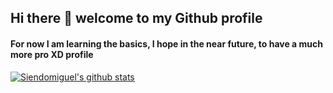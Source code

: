 ## Hi there 👋 welcome to my Github profile
#### For now I am learning the basics, I hope in the near future, to have a much more pro XD profile

[![Siendomiguel's github stats](https://github-readme-stats.vercel.app/api?username=siendomiguel)](https://github.com/anuraghazra/github-readme-stats)


<!--
**siendomiguel/siendomiguel** is a ✨ _special_ ✨ repository because its `README.md` (this file) appears on your GitHub profile.

Here are some ideas to get you started:

- 🔭 I’m currently working on ...
- 🌱 I’m currently learning ...
- 👯 I’m looking to collaborate on ...
- 🤔 I’m looking for help with ...
- 💬 Ask me about ...
- 📫 How to reach me: ...
- 😄 Pronouns: ...
- ⚡ Fun fact: ...
-->
